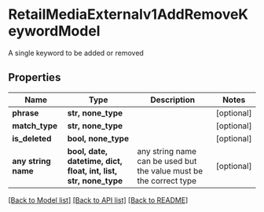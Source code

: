 # RetailMediaExternalv1AddRemoveKeywordModel

A single keyword to be added or removed

## Properties
Name | Type | Description | Notes
------------ | ------------- | ------------- | -------------
**phrase** | **str, none_type** |  | [optional] 
**match_type** | **str, none_type** |  | [optional] 
**is_deleted** | **bool, none_type** |  | [optional] 
**any string name** | **bool, date, datetime, dict, float, int, list, str, none_type** | any string name can be used but the value must be the correct type | [optional]

[[Back to Model list]](../README.md#documentation-for-models) [[Back to API list]](../README.md#documentation-for-api-endpoints) [[Back to README]](../README.md)


